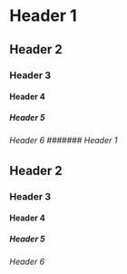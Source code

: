 # Header 1
## Header 2
### Header 3 
#### Header 4 ####
##### Header 5 #####
###### Header 6 ####### Header 1
## Header 2
### Header 3 
#### Header 4 ####
##### Header 5 #####
###### Header 6 ######
